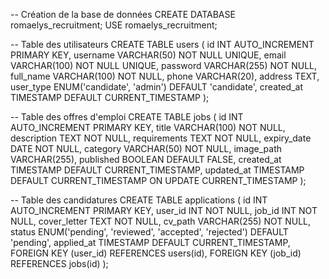-- Création de la base de données
CREATE DATABASE romaelys_recruitment;
USE romaelys_recruitment;

-- Table des utilisateurs
CREATE TABLE users (
    id INT AUTO_INCREMENT PRIMARY KEY,
    username VARCHAR(50) NOT NULL UNIQUE,
    email VARCHAR(100) NOT NULL UNIQUE,
    password VARCHAR(255) NOT NULL,
    full_name VARCHAR(100) NOT NULL,
    phone VARCHAR(20),
    address TEXT,
    user_type ENUM('candidate', 'admin') DEFAULT 'candidate',
    created_at TIMESTAMP DEFAULT CURRENT_TIMESTAMP
);

-- Table des offres d'emploi
CREATE TABLE jobs (
    id INT AUTO_INCREMENT PRIMARY KEY,
    title VARCHAR(100) NOT NULL,
    description TEXT NOT NULL,
    requirements TEXT NOT NULL,
    expiry_date DATE NOT NULL,
    category VARCHAR(50) NOT NULL,
    image_path VARCHAR(255),
    published BOOLEAN DEFAULT FALSE,
    created_at TIMESTAMP DEFAULT CURRENT_TIMESTAMP,
    updated_at TIMESTAMP DEFAULT CURRENT_TIMESTAMP ON UPDATE CURRENT_TIMESTAMP
);

-- Table des candidatures
CREATE TABLE applications (
    id INT AUTO_INCREMENT PRIMARY KEY,
    user_id INT NOT NULL,
    job_id INT NOT NULL,
    cover_letter TEXT NOT NULL,
    cv_path VARCHAR(255) NOT NULL,
    status ENUM('pending', 'reviewed', 'accepted', 'rejected') DEFAULT 'pending',
    applied_at TIMESTAMP DEFAULT CURRENT_TIMESTAMP,
    FOREIGN KEY (user_id) REFERENCES users(id),
    FOREIGN KEY (job_id) REFERENCES jobs(id)
);
